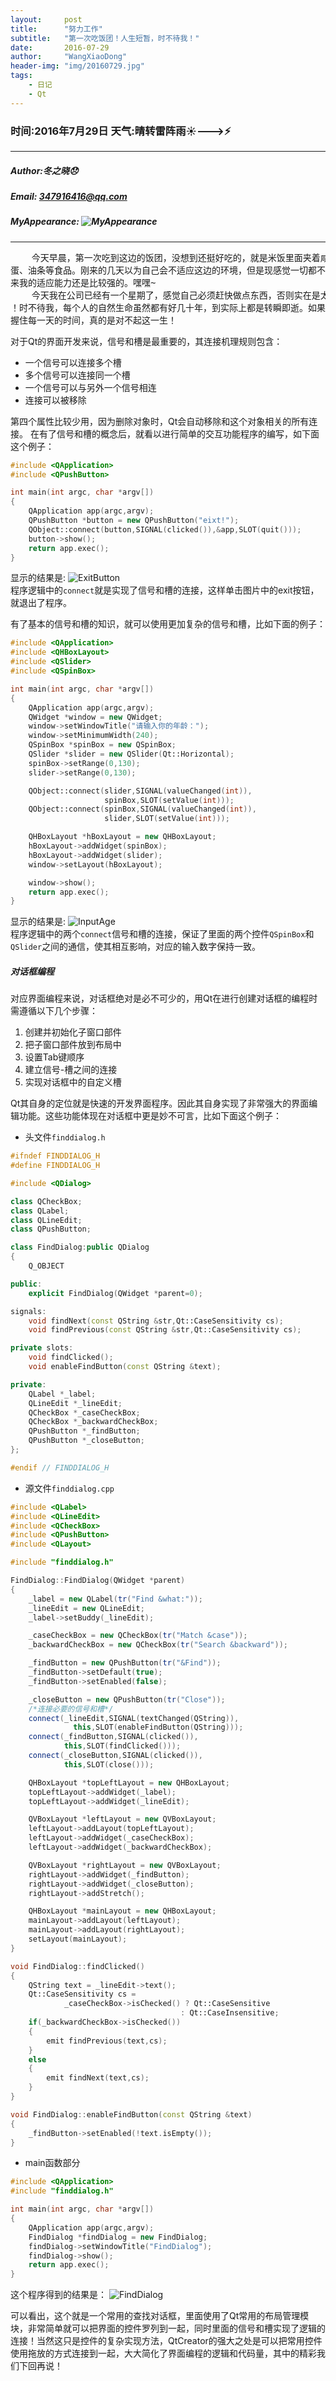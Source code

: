 ```yaml
---
layout:     post
title:      "努力工作"
subtitle:   "第一次吃饭团！人生短暂，时不待我！"
date:       2016-07-29
author:     "WangXiaoDong"
header-img: "img/20160729.jpg"
tags:
    - 日记
    - Qt
---
```


### 时间:2016年7月29日 天气:晴转雷阵雨:sunny:--->:zap:
-----
#####   Author:冬之晓:disappointed:
#####   Email: 347916416@qq.com
#####   MyAppearance: ![MyAppearance](https://github.com/Dongzhixiao/PictureCache/raw/master/MyPicture.JPG "我的头像")
----------

<pre>
    今天早晨，第一次吃到这边的饭团，没想到还挺好吃的，就是米饭里面夹着咸菜和鸡
蛋、油条等食品。刚来的几天以为自己会不适应这边的环境，但是现感觉一切都不错。看
来我的适应能力还是比较强的。嘿嘿~
    今天我在公司已经有一个星期了，感觉自己必须赶快做点东西，否则实在是太难受了
！时不待我，每个人的自然生命虽然都有好几十年，到实际上都是转瞬即逝。如果不能把
握住每一天的时间，真的是对不起这一生！
</pre>

对于Qt的界面开发来说，信号和槽是最重要的，其连接机理规则包含：
- 一个信号可以连接多个槽
- 多个信号可以连接同一个槽
- 一个信号可以与另外一个信号相连
- 连接可以被移除

第四个属性比较少用，因为删除对象时，Qt会自动移除和这个对象相关的所有连接。
在有了信号和槽的概念后，就看以进行简单的交互功能程序的编写，如下面这个例子：

```C++
#include <QApplication>
#include <QPushButton>

int main(int argc, char *argv[])
{
    QApplication app(argc,argv);
    QPushButton *button = new QPushButton("eixt!");
    QObject::connect(button,SIGNAL(clicked()),&app,SLOT(quit()));
    button->show();
    return app.exec();
}
```
显示的结果是: ![ExitButton](../diaryPic/ExitButton.png "Exitbutton")  
程序逻辑中的`connect`就是实现了信号和槽的连接，这样单击图片中的exit按钮，就退出了程序。

有了基本的信号和槽的知识，就可以使用更加复杂的信号和槽，比如下面的例子：

```C++
#include <QApplication>
#include <QHBoxLayout>
#include <QSlider>
#include <QSpinBox>

int main(int argc, char *argv[])
{
    QApplication app(argc,argv);
    QWidget *window = new QWidget;
    window->setWindowTitle("请输入你的年龄：");
    window->setMinimumWidth(240);
    QSpinBox *spinBox = new QSpinBox;
    QSlider *slider = new QSlider(Qt::Horizontal);
    spinBox->setRange(0,130);
    slider->setRange(0,130);

    QObject::connect(slider,SIGNAL(valueChanged(int)),
                     spinBox,SLOT(setValue(int)));
    QObject::connect(spinBox,SIGNAL(valueChanged(int)),
                     slider,SLOT(setValue(int)));

    QHBoxLayout *hBoxLayout = new QHBoxLayout;
    hBoxLayout->addWidget(spinBox);
    hBoxLayout->addWidget(slider);
    window->setLayout(hBoxLayout);

    window->show();
    return app.exec();
}
```

显示的结果是: ![InputAge](../diaryPic/InputAge.png "InputAge")  
程序逻辑中的两个`connect`信号和槽的连接，保证了里面的两个控件`QSpinBox`和`QSlider`之间的通信，使其相互影响，对应的输入数字保持一致。

##### 对话框编程

对应界面编程来说，对话框绝对是必不可少的，用Qt在进行创建对话框的编程时需遵循以下几个步骤：

1. 创建并初始化子窗口部件
2. 把子窗口部件放到布局中
3. 设置Tab键顺序
4. 建立信号-槽之间的连接
5. 实现对话框中的自定义槽

Qt其自身的定位就是快速的开发界面程序。因此其自身实现了非常强大的界面编辑功能。这些功能体现在对话框中更是妙不可言，比如下面这个例子：

- 头文件`finddialog.h`

```C++
#ifndef FINDDIALOG_H
#define FINDDIALOG_H

#include <QDialog>

class QCheckBox;
class QLabel;
class QLineEdit;
class QPushButton;

class FindDialog:public QDialog
{
    Q_OBJECT

public:
    explicit FindDialog(QWidget *parent=0);

signals:
    void findNext(const QString &str,Qt::CaseSensitivity cs);
    void findPrevious(const QString &str,Qt::CaseSensitivity cs);

private slots:
    void findClicked();
    void enableFindButton(const QString &text);

private:
    QLabel *_label;
    QLineEdit *_lineEdit;
    QCheckBox *_caseCheckBox;
    QCheckBox *_backwardCheckBox;
    QPushButton *_findButton;
    QPushButton *_closeButton;
};

#endif // FINDDIALOG_H
```

- 源文件`finddialog.cpp`

```C++
#include <QLabel>
#include <QLineEdit>
#include <QCheckBox>
#include <QPushButton>
#include <QLayout>

#include "finddialog.h"

FindDialog::FindDialog(QWidget *parent)
{
    _label = new QLabel(tr("Find &what:"));
    _lineEdit = new QLineEdit;
    _label->setBuddy(_lineEdit);

    _caseCheckBox = new QCheckBox(tr("Match &case"));
    _backwardCheckBox = new QCheckBox(tr("Search &backward"));

    _findButton = new QPushButton(tr("&Find"));
    _findButton->setDefault(true);
    _findButton->setEnabled(false);

    _closeButton = new QPushButton(tr("Close"));
    /*连接必要的信号和槽*/
    connect(_lineEdit,SIGNAL(textChanged(QString)),
              this,SLOT(enableFindButton(QString)));
    connect(_findButton,SIGNAL(clicked()),
            this,SLOT(findClicked()));
    connect(_closeButton,SIGNAL(clicked()),
            this,SLOT(close()));

    QHBoxLayout *topLeftLayout = new QHBoxLayout;
    topLeftLayout->addWidget(_label);
    topLeftLayout->addWidget(_lineEdit);

    QVBoxLayout *leftLayout = new QVBoxLayout;
    leftLayout->addLayout(topLeftLayout);
    leftLayout->addWidget(_caseCheckBox);
    leftLayout->addWidget(_backwardCheckBox);

    QVBoxLayout *rightLayout = new QVBoxLayout;
    rightLayout->addWidget(_findButton);
    rightLayout->addWidget(_closeButton);
    rightLayout->addStretch();

    QHBoxLayout *mainLayout = new QHBoxLayout;
    mainLayout->addLayout(leftLayout);
    mainLayout->addLayout(rightLayout);
    setLayout(mainLayout);
}

void FindDialog::findClicked()
{
    QString text = _lineEdit->text();
    Qt::CaseSensitivity cs =
            _caseCheckBox->isChecked() ? Qt::CaseSensitive
                                      : Qt::CaseInsensitive;
    if(_backwardCheckBox->isChecked())
    {
        emit findPrevious(text,cs);
    }
    else
    {
        emit findNext(text,cs);
    }
}

void FindDialog::enableFindButton(const QString &text)
{
    _findButton->setEnabled(!text.isEmpty());
}

```

- main函数部分

```C++
#include <QApplication>
#include "finddialog.h"

int main(int argc, char *argv[])
{
    QApplication app(argc,argv);
    FindDialog *findDialog = new FindDialog;
    findDialog->setWindowTitle("FindDialog");
    findDialog->show();
    return app.exec();
}
```

这个程序得到的结果是： ![FindDialog](https://github.com/Dongzhixiao/PictureCache/blob/master/diaryPic/FindDialog.png?raw=true "FindDialog")

可以看出，这个就是一个常用的查找对话框，里面使用了Qt常用的布局管理模块，非常简单就可以把界面的控件罗列到一起，同时里面的信号和槽实现了逻辑的连接！当然这只是控件的复杂实现方法，QtCreator的强大之处是可以把常用控件使用拖放的方式连接到一起，大大简化了界面编程的逻辑和代码量，其中的精彩我们下回再说！
